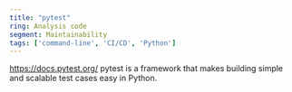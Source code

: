 ```yaml
---
title: "pytest"
ring: Analysis code
segment: Maintainability
tags: ['command-line', 'CI/CD', 'Python']
---
```

https://docs.pytest.org/
pytest is a framework that makes building simple and scalable test cases easy in Python.
